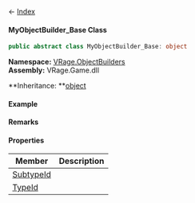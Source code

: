 ← [Index](Api-Index)

#### MyObjectBuilder_Base Class

```csharp
public abstract class MyObjectBuilder_Base: object
```

**Namespace:** [VRage.ObjectBuilders](VRage.ObjectBuilders)  
**Assembly:** VRage.Game.dll

**Inheritance: **[object](System.Object)

#### Example

#### Remarks

#### Properties

|Member|Description|
|---|---|
|[SubtypeId](VRage.ObjectBuilders.MyObjectBuilder_Base.SubtypeId)||
|[TypeId](VRage.ObjectBuilders.MyObjectBuilder_Base.TypeId)||


